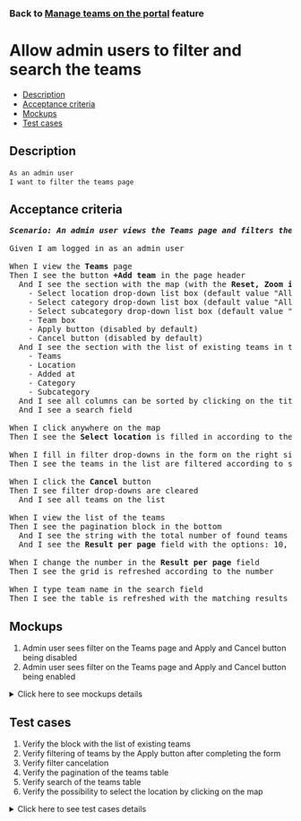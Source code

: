 ### Back to [Manage teams on the portal](../../) feature

# Allow admin users to filter and search the teams

- [Description](#description)
- [Acceptance criteria](#acceptance-criteria)
- [Mockups](#mockups)
- [Test cases](#test-cases)

## Description

    As an admin user
    I want to filter the teams page

## Acceptance criteria

<pre>
<b><i>Scenario: An admin user views the <b>Teams</b> page and filters the existing teams</i></b>

Given I am logged in as an admin user

When I view the <b>Teams</b> page
Then I see the button <b>+Add team</b> in the page header
  And I see the section with the map (with the <b>Reset, Zoom in</b> and <b>Zoom out</b> icons) on the left side and the filter form on the right that has the following elements:
    - Select location drop-down list box (default value "All")
    - Select category drop-down list box (default value "All")
    - Select subcategory drop-down list box (default value "All")
    - Team box
    - Apply button (disabled by default)
    - Cancel button (disabled by default)
  And I see the section with the list of existing teams in the table with the following:
    - Teams
    - Location
    - Added at
    - Category
    - Subcategory
  And I see all columns can be sorted by clicking on the title
  And I see a search field

When I click anywhere on the map
Then I see the <b>Select location</b> is filled in according to the selected location on the map

When I fill in filter drop-downs in the form on the right side of the map and click the <b>Apply</b> button
Then I see the teams in the list are filtered according to selected values in the drop-downs

When I click the <b>Cancel</b> button
Then I see filter drop-downs are cleared
  And I see all teams on the list

When I view the list of the teams
Then I see the pagination block in the bottom
  And I see the string with the total number of found teams
  And I see the <b>Result per page</b> field with the options: 10, 20, 45, 90

When I change the number in the <b>Result per page</b> field
Then I see the grid is refreshed according to the number

When I type team name in the search field
Then I see the table is refreshed with the matching results
</pre>

## Mockups

1. Admin user sees filter on the Teams page and Apply and Cancel button being disabled
2. Admin user sees filter on the Teams page and Apply and Cancel button being enabled

<details>
  <summary>Click here to see mockups details</summary>

**1. Admin user sees filter on the Teams page:**

![Admin user sees filter on the Teams page](/products/sport_news_portal/web_application_features/manage_the_teams/images/manage_teams_page.png)

**2. Admin user sees filter on the Teams page and Apply and Cancel button being enabled:**

![Admin user sees filter on the Teams page and Apply and Cancel button being enabled](/products/sport_news_portal/web_application_features/manage_the_teams/images/teams_page_active_filter_buttons.png)

</details>

## Test cases

1. Verify the block with the list of existing teams
2. Verify filtering of teams by the Apply button after completing the form
3. Verify filter cancelation
4. Verify the pagination of the teams table
5. Verify search of the teams table
6. Verify the possibility to select the location by clicking on the map

<details>
  <summary>Click here to see test cases details</summary>

### **#1. Verify the block with the list of existing teams**

|Preconditions|Steps|Expected result
--------------|-----|----------
|- Log in by admin account</br>- Go to the <b>Teams</b> configuration page |1) Observe the content of the block with the list of existing teams|1) The block with the list of existing teams consists of such columns: <b>Teams, Location, Added at, Category, Subcategory</b>|

### **#2. Verify filtering of teams by the Apply button after completing the form**

|Preconditions|Steps|Expected result
--------------|-----|----------
|- Log in by admin account</br>- Go to the <b>Teams</b> configuration page|1) Complete the filter form by selecting the needed data in every drop-down list</br>2) Click <b>Apply</b> button|2) The teams are filtered according to selected items in drop-down lists|

### **#3. Verify filter cancelation**

|Preconditions|Steps|Expected result
--------------|-----|----------
|- Log in by admin account</br>- Go to the <b>Teams</b> configuration page|1) Complete the filter form by selecting the needed data in every drop-down list</br>2) Click Cancel|2) The form is reset and all teams are displayed|

### **#4. Verify the pagination of the teams table**

|Preconditions|Steps|Expected result
--------------|-----|----------
|- Log in by admin account</br>- Go to the <b>Teams</b> configuration page|1) Click any page on the pagination block under the list of existing teams</br>2) Change Result per page number |1) Admin user is navigated to the chosen page of the table</br>2) The table renders the selected number of rows|

### **#5. Verify search of the teams table**

|Preconditions|Steps|Expected result
--------------|-----|----------
|- Log in by admin account</br>- Go to the <b>Teams</b> configuration page|1) Click the search icon</br>2) Type something into the search field |2) The table renders the matching results|

### **#6. Verify the possibility to select the location by clicking on the map**

|Preconditions|Steps|Expected result
--------------|-----|----------
|- Log in by admin account</br>- Go to the <b>Teams</b> configuration page|1) Click on the <b>+Add team</b> button</br>2) Click anywhere on the map</br>3) Complete the form</br>4) Click <b>Add to list</b>|2) Select the Location dropdown is filled according to the selected location on the map</br>4) A success message appears and the team is added to the top of the list|
</details>
